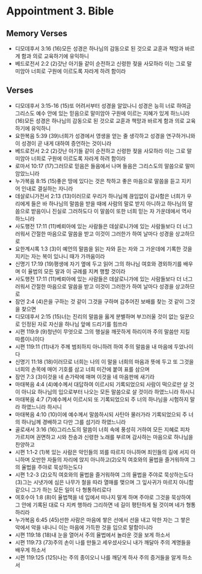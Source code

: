 #  Appointment 3. Bible

## Memory Verses
- 디모데후서 3:16 (16)모든 성경은 하나님의 감동으로 된 것으로 교훈과 책망과 바르게 함과 의로 교육하기에 유익하니
- 베드로전서 2:2 (2)갓난 아기들 같이 순전하고 신령한 젖을 사모하라 이는 그로 말미암아 너희로 구원에 이르도록 자라게 하려 함이라

## Verses
- 디모데후서 3:15-16 (15)또 어려서부터 성경을 알았나니 성경은 능히 너로 하여금 그리스도 예수 안에 있는 믿음으로 말미암아 구원에 이르는 지혜가 있게 하느니라(16)모든 성경은 하나님의 감동으로 된 것으로 교훈과 책망과 바르게 함과 의로 교육하기에 유익하니
- 요한복음 5:39 (39)너희가 성경에서 영생을 얻는 줄 생각하고 성경을 연구하거니와 이 성경이 곧 내게 대하여 증언하는 것이니라
- 베드로전서 2:2 (2)갓난 아기들 같이 순전하고 신령한 젖을 사모하라 이는 그로 말미암아 너희로 구원에 이르도록 자라게 하려 함이라
- 로마서 10:17 (17)그러므로 믿음은 들음에서 나며 들음은 그리스도의 말씀으로 말미암았느니라
- 누가복음 8:15 (15)좋은 땅에 있다는 것은 착하고 좋은 마음으로 말씀을 듣고 지키어 인내로 결실하는 자니라
- 데살로니가전서 2:13 (13)이러므로 우리가 하나님께 끊임없이 감사함은 너희가 우리에게 들은 바 하나님의 말씀을 받을 때에 사람의 말로 받지 아니하고 하나님의 말씀으로 받음이니 진실로 그러하도다 이 말씀이 또한 너희 믿는 자 가운데에서 역사하느니라
- 사도행전 17:11 (11)베뢰아에 있는 사람들은 데살로니가에 있는 사람들보다 더 너그러워서 간절한 마음으로 말씀을 받고 이것이 그러한가 하여 날마다 성경을 상고하므로
- 요한계시록 1:3 (3)이 예언의 말씀을 읽는 자와 듣는 자와 그 가운데에 기록한 것을 지키는 자는 복이 있나니 때가 가까움이라
- 신명기 17:19 (19)평생에 자기 옆에 두고 읽어 그의 하나님 여호와 경외하기를 배우며 이 율법의 모든 말과 이 규례를 지켜 행할 것이라
- 사도행전 17:11 (11)베뢰아에 있는 사람들은 데살로니가에 있는 사람들보다 더 너그러워서 간절한 마음으로 말씀을 받고 이것이 그러한가 하여 날마다 성경을 상고하므로
- 잠언 2:4 (4)은을 구하는 것 같이 그것을 구하며 감추어진 보배를 찾는 것 같이 그것을 찾으면
- 디모데후서 2:15 (15)너는 진리의 말씀을 옳게 분별하며 부끄러울 것이 없는 일꾼으로 인정된 자로 자신을 하나님 앞에 드리기를 힘쓰라
- 시편 119:9 (9)청년이 무엇으로 그의 행실을 깨끗하게 하리이까 주의 말씀만 지킬 따름이니이다
- 시편 119:11 (11)내가 주께 범죄하지 아니하려 하여 주의 말씀을 내 마음에 두었나이다
- 신명기 11:18 (18)이러므로 너희는 나의 이 말을 너희의 마음과 뜻에 두고 또 그것을 너희의 손목에 매어 기호를 삼고 너희 미간에 붙여 표를 삼으며
- 잠언 7:3 (3)이것을 네 손가락에 매며 이것을 네 마음판에 새기라
- 마태복음 4:4 (4)예수께서 대답하여 이르시되 기록되었으되 사람이 떡으로만 살 것이 아니요 하나님의 입으로부터 나오는 모든 말씀으로 살 것이라 하였느니라 하시니
- 마태복음 4:7 (7)예수께서 이르시되 또 기록되었으되 주 너의 하나님을 시험하지 말라 하였느니라 하시니
- 마태복음 4:10 (10)이에 예수께서 말씀하시되 사탄아 물러가라 기록되었으되 주 너의 하나님께 경배하고 다만 그를 섬기라 하였느니라
- 골로새서 3:16 (16)그리스도의 말씀이 너희 속에 풍성히 거하여 모든 지혜로 피차 가르치며 권면하고 시와 찬송과 신령한 노래를 부르며 감사하는 마음으로 하나님을 찬양하고
- 시편 1:1-2 (1)복 있는 사람은 악인들의 꾀를 따르지 아니하며 죄인들의 길에 서지 아니하며 오만한 자들의 자리에 앉지 아니하고(2)오직 여호와의 율법을 즐거워하여 그의 율법을 주야로 묵상하는도다
- 시편 1:2-3 (2)오직 여호와의 율법을 즐거워하여 그의 율법을 주야로 묵상하는도다(3)그는 시냇가에 심은 나무가 철을 따라 열매를 맺으며 그 잎사귀가 마르지 아니함 같으니 그가 하는 모든 일이 다 형통하리로다
- 여호수아 1:8 (8)이 율법책을 네 입에서 떠나지 말게 하며 주야로 그것을 묵상하여 그 안에 기록된 대로 다 지켜 행하라 그리하면 네 길이 평탄하게 될 것이며 네가 형통하리라
- 누가복음 6:45 (45)선한 사람은 마음에 쌓은 선에서 선을 내고 악한 자는 그 쌓은 악에서 악을 내나니 이는 마음에 가득한 것을 입으로 말함이니라
- 시편 119:18 (18)내 눈을 열어서 주의 율법에서 놀라운 것을 보게 하소서
- 시편 119:73 (73)주의 손이 나를 만들고 세우셨사오니 내가 깨달아 주의 계명들을 배우게 하소서
- 시편 119:125 (125)나는 주의 종이오니 나를 깨닫게 하사 주의 증거들을 알게 하소서
